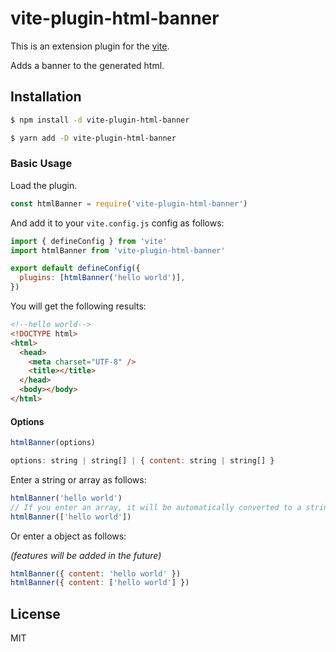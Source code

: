 # vite-plugin-html-banner

This is an extension plugin for the [vite](https://v3.vitejs.dev/).

Adds a banner to the generated html.

## Installation

```bash
$ npm install -d vite-plugin-html-banner
```

```bash
$ yarn add -D vite-plugin-html-banner
```

### Basic Usage

Load the plugin.

```js
const htmlBanner = require('vite-plugin-html-banner')
```

And add it to your `vite.config.js` config as follows:

```js
import { defineConfig } from 'vite'
import htmlBanner from 'vite-plugin-html-banner'

export default defineConfig({
  plugins: [htmlBanner('hello world')],
})
```

You will get the following results:

```html
<!--hello world-->
<!DOCTYPE html>
<html>
  <head>
    <meta charset="UTF-8" />
    <title></title>
  </head>
  <body></body>
</html>
```

#### Options

```js
htmlBanner(options)

options: string | string[] | { content: string | string[] }
```

Enter a string or array as follows:

```js
htmlBanner('hello world')
// If you enter an array, it will be automatically converted to a string separated by '\n'.
htmlBanner(['hello world'])
```

Or enter a object as follows:

_(features will be added in the future)_

```js
htmlBanner({ content: 'hello world' })
htmlBanner({ content: ['hello world'] })
```

## License

MIT
